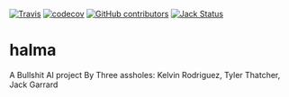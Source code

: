 [![Travis](https://img.shields.io/travis/Kelvinrr/halma.svg?style=flat)](https://travis-ci.org/Kelvinrr/halma)   [![codecov](https://codecov.io/gh/Kelvinrr/halma/branch/master/graph/badge.svg)](https://codecov.io/gh/Kelvinrr/halma)
  [![GitHub contributors](https://img.shields.io/github/contributors/kelvinrr/halma.svg?style=flat)](https://github.com/Kelvinrr/halma/graphs/contributors) [![Jack Status](https://img.shields.io/badge/Jack-still%20a%20ginger-blue.svg)](http://www.urbandictionary.com/define.php?term=ginger&defid=5474329)
# halma

A Bullshit AI project By Three assholes: Kelvin Rodriguez, Tyler Thatcher, Jack Garrard
